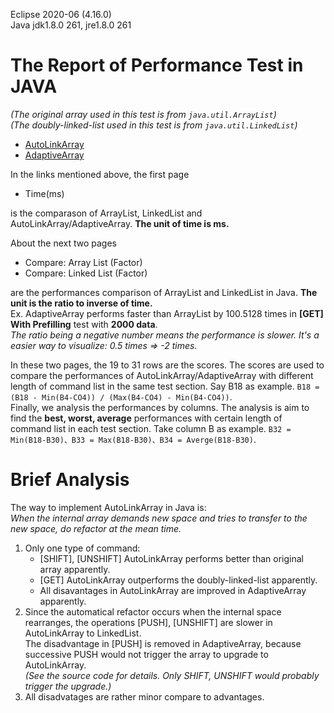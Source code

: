 Eclipse 2020-06 (4.16.0)  
Java jdk1.8.0 261, jre1.8.0 261 

# The Report of Performance Test in JAVA
*(The original array used in this test is from `java.util.ArrayList`)*  
*(The doubly-linked-list used in this test is from `java.util.LinkedList`)*  

* [AutoLinkArray](https://docs.google.com/spreadsheets/d/1HxICQQ9OwkDOyxkJOCSsRYNHTwmzQg6eJDhVC1DliAc/edit?usp=sharing)
* [AdaptiveArray](https://docs.google.com/spreadsheets/d/1DMEIXr-UyiBHu53ZgROcng_ugzBpTUWgUeEo5X8aHf0/edit?usp=sharing)

In the links mentioned above, the first page
* Time(ms)  

is the comparason of ArrayList, LinkedList and AutoLinkArray/AdaptiveArray. **The unit of time is ms.**

About the next two pages
* Compare: Array List (Factor)
* Compare: Linked List (Factor)  

are the performances comparison of ArrayList and LinkedList in Java. **The unit is the ratio to inverse of time.**  
Ex. AdaptiveArray performs faster than ArrayList by 100.5128 times in **\[GET\] With Prefilling** test with **2000 data**.  
*The ratio being a negative number means the performance is slower. It's a easier way to visualize: 0.5 times => -2 times.*

In these two pages, the 19 to 31 rows are the scores. The scores are used to compare the performances of AutoLinkArray/AdaptiveArray with different length of command list in the same test section. Say B18 as example. `B18 = (B18 - Min(B4-CO4)) / (Max(B4-CO4) - Min(B4-CO4))`.  
Finally, we analysis the performances by columns. The analysis is aim to find the **best, worst, average** performances with certain length of command list in each test section. Take column B as example. `B32 = Min(B18-B30)、B33 = Max(B18-B30)、B34 = Averge(B18-B30)`.  

# Brief Analysis
The way to implement AutoLinkArray in Java is:  
*When the internal array demands new space and tries to transfer to the new space, do refactor at the mean time.*
1. Only one type of command: 
    * \[SHIFT\], \[UNSHIFT\] AutoLinkArray performs better than original array apparently.
    * \[GET\] AutoLinkArray outperforms the doubly-linked-list apparently.
    * All disavantages in AutoLinkArray are improved in AdaptiveArray apparently.
2. Since the automatical refactor occurs when the internal space rearranges, the operations \[PUSH\], \[UNSHIFT\] are slower in AutoLinkArray to LinkedList.  
	The disadvantage in \[PUSH\] is removed in AdaptiveArray, because successive PUSH would not trigger the array to upgrade to AutoLinkArray.  
	*(See the source code for details. Only SHIFT, UNSHIFT would probably trigger the upgrade.)*
3. All disadvatages are rather minor compare to advantages.